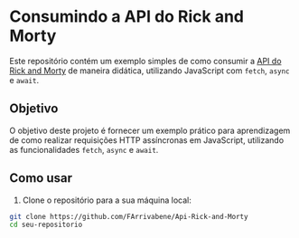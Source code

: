 # Consumindo a API do Rick and Morty

Este repositório contém um exemplo simples de como consumir a [API do Rick and Morty](https://rickandmortyapi.com) de maneira didática, utilizando JavaScript com `fetch`, `async` e `await`.

## Objetivo

O objetivo deste projeto é fornecer um exemplo prático para aprendizagem de como realizar requisições HTTP assíncronas em JavaScript, utilizando as funcionalidades `fetch`, `async` e `await`.

## Como usar

1. Clone o repositório para a sua máquina local:

```bash
git clone https://github.com/FArrivabene/Api-Rick-and-Morty
cd seu-repositorio
```
